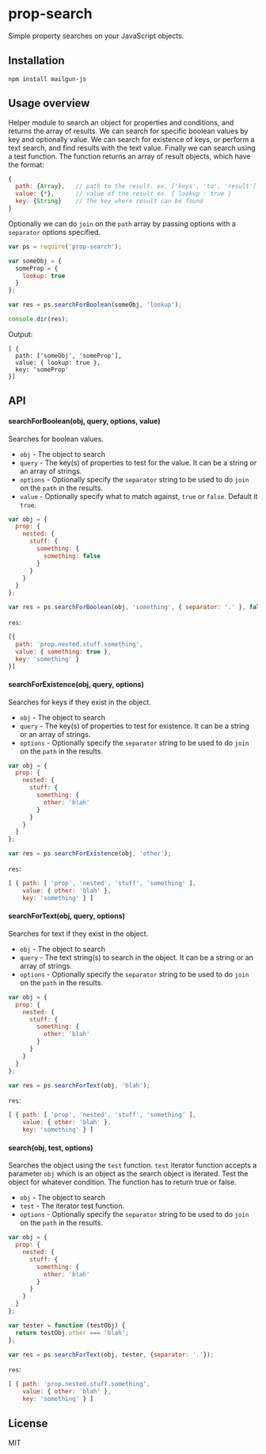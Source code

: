 # prop-search

Simple property searches on your JavaScript objects.

## Installation

`npm install mailgun-js`

## Usage overview

Helper module to search an object for properties and conditions, and returns the array of results.
We can search for specific boolean values by key and optionally value. We can search for existence of keys, or perform
a text search, and find results with the text value. Finally we can search using a test function.
The function returns an array of result objects, which have the format:

```js
{
  path: {Array},   // path to the result. ex. ['keys', 'to', 'result']
  value: {*},      // value of the result ex. { lookup : true }
  key: {String}    // The key where result can be found
}
```

Optionally we can do `join` on the `path` array by passing options with a `separator` options specified.

```js
var ps = require('prop-search');

var someObj = {
  someProp = {
    lookup: true
  }
};

var res = ps.searchForBoolean(someObj, 'lookup');

console.dir(res);
```

Output:

```
[ {
  path: ['someObj', 'someProp'],
  value: { lookup: true },
  key: 'someProp'
}]
```

## API

#### searchForBoolean(obj, query, options, value)

Searches for boolean values.

* `obj`     - The object to search
* `query`   - The key(s) of properties to test for the value. It can be a string or an array of strings.
* `options` - Optionally specify the `separator` string to be used to do `join` on the `path` in the results.
* `value`   - Optionally specify what to match against, `true` or `false`. Default it `true`.

```js
var obj = {
  prop: {
    nested: {
      stuff: {
        something: {
          something: false
        }
      }
    }
  }
};

var res = ps.searchForBoolean(obj, 'something', { separator: '.' }, false);
```
`res`:
```js
[{
  path: 'prop.nested.stuff.something',
  value: { something: true },
  key: 'something' }
}]
```

#### searchForExistence(obj, query, options)

Searches for keys if they exist in the object.

* `obj`     - The object to search
* `query`   - The key(s) of properties to test for existence. It can be a string or an array of strings.
* `options` - Optionally specify the `separator` string to be used to do `join` on the `path` in the results.

```js
var obj = {
  prop: {
    nested: {
      stuff: {
        something: {
          other: 'blah'
        }
      }
    }
  }
};

var res = ps.searchForExistence(obj, 'other');
```
`res`:
```js
[ { path: [ 'prop', 'nested', 'stuff', 'something' ],
    value: { other: 'blah' },
    key: 'something' } ]
```

#### searchForText(obj, query, options)

Searches for text if they exist in the object.

* `obj`     - The object to search
* `query`   - The text string(s) to search in the object. It can be a string or an array of strings.
* `options` - Optionally specify the `separator` string to be used to do `join` on the `path` in the results.

```js
var obj = {
  prop: {
    nested: {
      stuff: {
        something: {
          other: 'blah'
        }
      }
    }
  }
};

var res = ps.searchForText(obj, 'blah');
```
`res`:
```js
[ { path: [ 'prop', 'nested', 'stuff', 'something' ],
    value: { other: 'blah' },
    key: 'something' } ]
```

#### search(obj, test, options)

Searches the object using the `test` function. `test` iterator function accepts a parameter `obj` which is an object
as the search object is iterated. Test the object for whatever condition. The function has to return true or false.

* `obj`     - The object to search
* `test`    - The iterator test function.
* `options` - Optionally specify the `separator` string to be used to do `join` on the `path` in the results.

```js
var obj = {
  prop: {
    nested: {
      stuff: {
        something: {
          other: 'blah'
        }
      }
    }
  }
};

var tester = function (testObj) {
  return testObj.other === 'blah';
};

var res = ps.searchForText(obj, tester, {separator: '.'});
```
`res`:
```js
[ { path: 'prop.nested.stuff.something',
    value: { other: 'blah' },
    key: 'something' } ]
```

## License

MIT